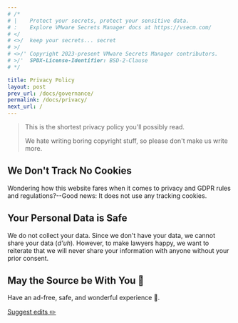 ```yaml
---
# /*
# |    Protect your secrets, protect your sensitive data.
# :    Explore VMware Secrets Manager docs at https://vsecm.com/
# </
# <>/  keep your secrets... secret
# >/
# <>/' Copyright 2023-present VMware Secrets Manager contributors.
# >/'  SPDX-License-Identifier: BSD-2-Clause
# */

title: Privacy Policy
layout: post
prev_url: /docs/governance/
permalink: /docs/privacy/
next_url: /
---
```


> This is the shortest privacy policy you'll possibly read.
>
> We hate writing boring copyright stuff, so please don't make us write more.

## We Don't Track No Cookies

Wondering how this website fares when it comes to privacy and GDPR rules and
regulations?--Good news: It does not use any tracking cookies.

## Your Personal Data is Safe

We do not collect your data. Since we don't have your data, we cannot share your
data (*d'uh*). However, to make lawyers happy, we want to reiterate that
we will never share your information with anyone without your prior consent.

## May the Source be With You 🦄

Have an ad-free, safe, and wonderful experience 🎉.

<p class="github-button">
    <a href="https://github.com/vmware-tanzu/secrets-manager/blob/main/docs/_pages/0990-privacy.md">
        Suggest edits ✏️
    </a>
</p>
